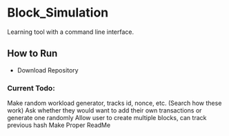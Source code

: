 # Block_Simulation

Learning tool with a command line interface.  


## How to Run
- Download Repository

### Current Todo:  
Make random workload generator, tracks id, nonce, etc. (Search how these work)
Ask whether they would want to add their own transactions or generate one randomly
Allow user to create multiple blocks, can track previous hash
Make Proper ReadMe